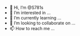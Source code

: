 - 👋 Hi, I’m @S781s
- 👀 I’m interested in ...
- 🌱 I’m currently learning ...
- 💞️ I’m looking to collaborate on ...
- 📫 How to reach me ...

<!---
S781s/S781s is a ✨ special ✨ repository because its `README.md` (this file) appears on your GitHub profile.
You can click the Preview link to take a look at your changes.
--->
